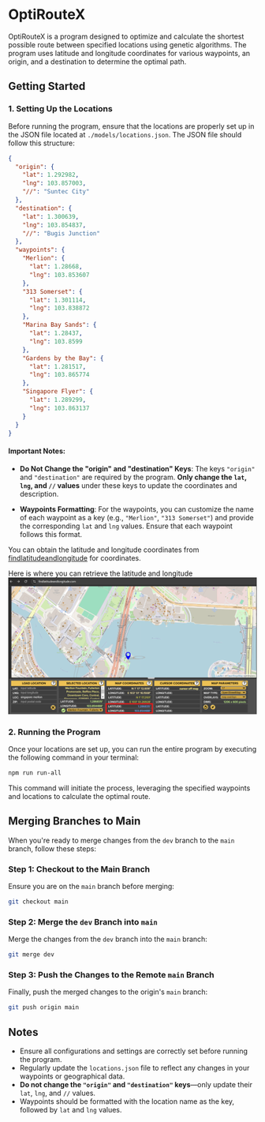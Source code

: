 # OptiRouteX

OptiRouteX is a program designed to optimize and calculate the shortest possible route between specified locations using genetic algorithms. The program uses latitude and longitude coordinates for various waypoints, an origin, and a destination to determine the optimal path.

## Getting Started

### 1. Setting Up the Locations

Before running the program, ensure that the locations are properly set up in the JSON file located at `./models/locations.json`. The JSON file should follow this structure:

```json
{
  "origin": {
    "lat": 1.292982,
    "lng": 103.857003,
    "//": "Suntec City"
  },
  "destination": {
    "lat": 1.300639,
    "lng": 103.854837,
    "//": "Bugis Junction"
  },
  "waypoints": {
    "Merlion": {
      "lat": 1.28668,
      "lng": 103.853607
    },
    "313 Somerset": {
      "lat": 1.301114,
      "lng": 103.838872
    },
    "Marina Bay Sands": {
      "lat": 1.28437,
      "lng": 103.8599
    },
    "Gardens by the Bay": {
      "lat": 1.281517,
      "lng": 103.865774
    },
    "Singapore Flyer": {
      "lat": 1.289299,
      "lng": 103.863137
    }
  }
}
```

#### Important Notes:

- **Do Not Change the "origin" and "destination" Keys**: The keys `"origin"` and `"destination"` are required by the program. **Only change the `lat`, `lng`, and `//` values** under these keys to update the coordinates and description.

- **Waypoints Formatting**: For the waypoints, you can customize the name of each waypoint as a key (e.g., `"Merlion"`, `"313 Somerset"`) and provide the corresponding `lat` and `lng` values. Ensure that each waypoint follows this format.

You can obtain the latitude and longitude coordinates from [findlatitudeandlongitude](#https://www.findlatitudeandlongitude.com/) for coordinates.

Here is where you can retrieve the latitude and longitude
![Find latitude and longitude](./images/findCoordinate.png)

### 2. Running the Program

Once your locations are set up, you can run the entire program by executing the following command in your terminal:

```bash
npm run run-all
```

This command will initiate the process, leveraging the specified waypoints and locations to calculate the optimal route.

## Merging Branches to Main

When you're ready to merge changes from the `dev` branch to the `main` branch, follow these steps:

### Step 1: Checkout to the Main Branch

Ensure you are on the `main` branch before merging:

```bash
git checkout main
```

### Step 2: Merge the `dev` Branch into `main`

Merge the changes from the `dev` branch into the `main` branch:

```bash
git merge dev
```

### Step 3: Push the Changes to the Remote `main` Branch

Finally, push the merged changes to the origin's `main` branch:

```bash
git push origin main
```

## Notes

- Ensure all configurations and settings are correctly set before running the program.
- Regularly update the `locations.json` file to reflect any changes in your waypoints or geographical data.
- **Do not change the `"origin"` and `"destination"` keys**—only update their `lat`, `lng`, and `//` values.
- Waypoints should be formatted with the location name as the key, followed by `lat` and `lng` values.
